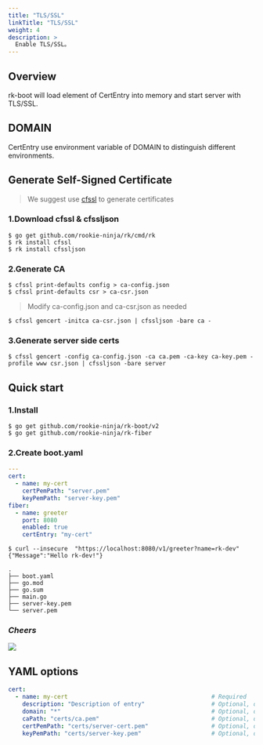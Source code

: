 ```yaml
---
title: "TLS/SSL"
linkTitle: "TLS/SSL"
weight: 4
description: >
  Enable TLS/SSL。
---
```


## Overview
rk-boot will load element of CertEntry into memory and start server with TLS/SSL.

## DOMAIN
CertEntry use environment variable of DOMAIN to distinguish different environments.

## Generate Self-Signed Certificate
> We suggest use [cfssl](https://github.com/cloudflare/cfssl) to generate certificates

### 1.Download cfssl & cfssljson
```shell script
$ go get github.com/rookie-ninja/rk/cmd/rk
$ rk install cfssl
$ rk install cfssljson
```

### 2.Generate CA
```shell script
$ cfssl print-defaults config > ca-config.json
$ cfssl print-defaults csr > ca-csr.json
```
> Modify ca-config.json and ca-csr.json as needed
```shell script
$ cfssl gencert -initca ca-csr.json | cfssljson -bare ca -
```

### 3.Generate server side certs
```shell script
$ cfssl gencert -config ca-config.json -ca ca.pem -ca-key ca-key.pem -profile www csr.json | cfssljson -bare server
```

## Quick start
### 1.Install

```shell script
$ go get github.com/rookie-ninja/rk-boot/v2
$ go get github.com/rookie-ninja/rk-fiber
```

### 2.Create boot.yaml
```yaml
---
cert:
  - name: my-cert
    certPemPath: "server.pem"
    keyPemPath: "server-key.pem"
fiber:
  - name: greeter
    port: 8080
    enabled: true
    certEntry: "my-cert"
```

```shell script
$ curl --insecure  "https://localhost:8080/v1/greeter?name=rk-dev"
{"Message":"Hello rk-dev!"}
```

```shell
.
├── boot.yaml
├── go.mod
├── go.sum
├── main.go
├── server-key.pem
└── server.pem
```

### _**Cheers**_
![](/rk-boot/user-guide/cheers.png)

## YAML options
```yaml
cert:
  - name: my-cert                                         # Required
    description: "Description of entry"                   # Optional, default: ""
    domain: "*"                                           # Optional, default: "*"
    caPath: "certs/ca.pem"                                # Optional, default: ""
    certPemPath: "certs/server-cert.pem"                  # Optional, default: ""
    keyPemPath: "certs/server-key.pem"                    # Optional, default: ""
```